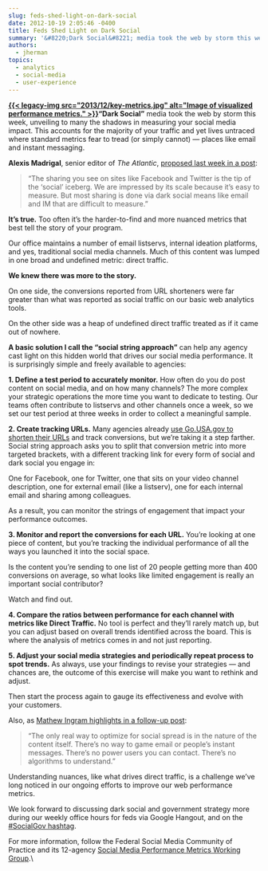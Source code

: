```yaml
---
slug: feds-shed-light-on-dark-social
date: 2012-10-19 2:05:46 -0400
title: Feds Shed Light on Dark Social
summary: '&#8220;Dark Social&#8221; media took the web by storm this week, unveiling to many the shadows in measuring your social media impact. This accounts for the majority of your traffic and yet lives untraced where standard  metrics fear to tread (or simply cannot) &#8212; places like email and instant'
authors:
  - jherman
topics:
  - analytics
  - social-media
  - user-experience
---
```


**[{{< legacy-img src="2013/12/key-metrics.jpg" alt="Image of visualized performance metrics." >}}](https://s3.amazonaws.com/digitalgov/_legacy-img/2013/12/key-metrics.jpg)&#8220;Dark Social&#8221;** media took the web by storm this week, unveiling to many the shadows in measuring your social media impact. This accounts for the majority of your traffic and yet lives untraced where standard  metrics fear to tread (or simply cannot) &#8212; places like email and instant messaging.

**Alexis Madrigal**, senior editor of _The Atlantic_, [proposed last week in a post](http://www.theatlantic.com/technology/archive/2012/10/dark-social-we-have-the-whole-history-of-the-web-wrong/263523/#):

> &#8220;The sharing you see on sites like Facebook and Twitter is the tip of the &#8216;social&#8217; iceberg. We are impressed by its scale because it&#8217;s easy to measure.  But most sharing is done via dark social means like email and IM that are difficult to measure.&#8221;

<div>
</div>

**It’s true.** Too often it&#8217;s the harder-to-find and more nuanced metrics that best tell the story of your program.

Our office maintains a number of email listservs, internal ideation platforms, and yes, traditional social media channels. Much of this content was lumped in one broad and undefined metric:  direct traffic.

**We knew there was more to the story.**

On one side, the conversions reported from URL shorteners were far greater than what was reported as social traffic on our basic web analytics tools.

On the other side was a heap of undefined direct traffic treated as if it came out of nowhere.

**A basic solution I call the &#8220;social string approach&#8221;** can help any agency cast light on this hidden world that drives our social media performance. It is surprisingly simple and freely available to agencies:

**1. Define a test period to accurately monitor.** How often do you do post content on social media, and on how many channels? The more complex your strategic operations the more time you want to dedicate to testing. Our teams often contribute to listservs and other channels once a week, so we set our test period at three weeks in order to collect a meaningful sample.

**2. Create tracking URLs.** Many agencies already [use Go.USA.gov to shorten their URLs](https://go.usa.gov/) and track conversions, but we&#8217;re taking it a step farther. Social string approach asks you to split that conversion metric into more targeted brackets, with a different tracking link for every form of social and dark social you engage in:

One for Facebook, one for Twitter, one that sits on your video channel description, one for external email (like a listserv), one for each internal email and sharing among colleagues.

As a result,  you can monitor the strings of engagement that impact your performance outcomes.

**3. Monitor and report the conversions for each URL.** You&#8217;re looking at one piece of content, but you&#8217;re tracking the individual performance of all the ways you launched it into the social space.

Is the content you&#8217;re sending to one list of 20 people getting more than 400 conversions on average, so what looks like limited engagement is really an important social contributor?

Watch and find out.

**4. Compare the ratios between performance for each channel with metrics like Direct Traffic.** No tool is perfect and they&#8217;ll rarely match up, but you can adjust based on overall trends identified across the board. This is where the analysis of metrics comes in and not just reporting.

**5. Adjust your social media strategies and periodically repeat process to spot trends.** As always, use your findings to revise your strategies &#8212; and chances are, the outcome of this exercise will make you want to rethink and adjust.

Then start the process again to gauge its effectiveness and evolve with your customers.

Also, as <a href="http://gigaom.com/2012/10/12/dark-social-why-measuring-user-engagement-is-even-harder-than-you-think/" target="_blank">Mathew Ingram highlights in a follow-up post</a>:

> “The only real way to optimize for social spread is in the nature of the content itself. There’s no way to game email or people’s instant messages. There’s no power users you can contact. There’s no algorithms to understand.”

Understanding nuances, like what drives direct traffic, is a challenge we&#8217;ve long noticed in our ongoing efforts to improve our web performance metrics.

We look forward to discussing dark social and government strategy more during our weekly office hours for feds via Google Hangout, and on the <a href="https://twitter.com/search?q=SocialGov&src=typd" target="_blank">#SocialGov hashtag</a>.

For more information, follow the Federal Social Media Community of Practice and its 12-agency [Social Media Performance Metrics Working Group](https://digital.gov/2013/04/19/social-media-metrics-for-federal-agencies-2/ "Social Media Metrics for Federal Agencies").\
